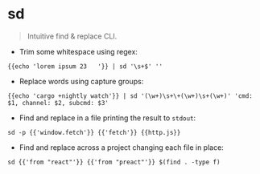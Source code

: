 # sd

> Intuitive find & replace CLI.

- Trim some whitespace using regex:

`{{echo 'lorem ipsum 23   '}} | sd '\s+$' ''`

- Replace words using capture groups:

`{{echo 'cargo +nightly watch'}} | sd '(\w+)\s+\+(\w+)\s+(\w+)' 'cmd: $1, channel: $2, subcmd: $3'`

- Find and replace in a file printing the result to `stdout`:

`sd -p {{'window.fetch'}} {{'fetch'}} {{http.js}}`

- Find and replace across a project changing each file in place:

`sd {{'from "react"'}} {{'from "preact"'}} $(find . -type f)`
